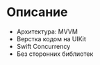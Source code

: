 # Описание

- Архитектура: MVVM
- Верстка кодом на UIKit
- Swift Concurrency
- Без сторонних библиотек

